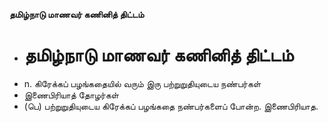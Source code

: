 **தமிழ்நாடு மாணவர் கணினித் திட்டம்**
- # தமிழ்நாடு மாணவர் கணினித் திட்டம்
- n. கிரேக்கப் பழங்கதையில் வரும் இரு பற்றுறுதியுடைய நண்பர்கள்
- இணைபிரியாத் தோழர்கள்
- (பெ) பற்றுறுதியுடைய கிரேக்கப் பழங்கதை நண்பர்களைப் போன்ற. இணைபிரியாத.

